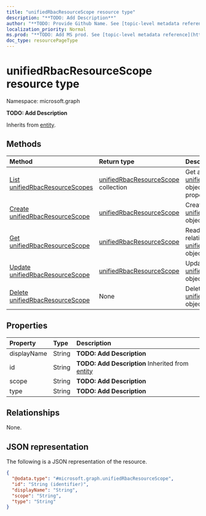 ```yaml
---
title: "unifiedRbacResourceScope resource type"
description: "**TODO: Add Description**"
author: "**TODO: Provide Github Name. See [topic-level metadata reference](https://msgo.azurewebsites.net/add/document/guidelines/metadata.html#topic-level-metadata)**"
localization_priority: Normal
ms.prod: "**TODO: Add MS prod. See [topic-level metadata reference](https://msgo.azurewebsites.net/add/document/guidelines/metadata.html#topic-level-metadata)**"
doc_type: resourcePageType
---
```


# unifiedRbacResourceScope resource type

Namespace: microsoft.graph



**TODO: Add Description**


Inherits from [entity](../resources/entity.md).

## Methods
|Method|Return type|Description|
|:---|:---|:---|
|[List unifiedRbacResourceScopes](../api/unifiedrbacresourcescope-list.md)|[unifiedRbacResourceScope](../resources/unifiedrbacresourcescope.md) collection|Get a list of the [unifiedRbacResourceScope](../resources/unifiedrbacresourcescope.md) objects and their properties.|
|[Create unifiedRbacResourceScope](../api/unifiedrbacresourcescope-create.md)|[unifiedRbacResourceScope](../resources/unifiedrbacresourcescope.md)|Create a new [unifiedRbacResourceScope](../resources/unifiedrbacresourcescope.md) object.|
|[Get unifiedRbacResourceScope](../api/unifiedrbacresourcescope-get.md)|[unifiedRbacResourceScope](../resources/unifiedrbacresourcescope.md)|Read the properties and relationships of an [unifiedRbacResourceScope](../resources/unifiedrbacresourcescope.md) object.|
|[Update unifiedRbacResourceScope](../api/unifiedrbacresourcescope-update.md)|[unifiedRbacResourceScope](../resources/unifiedrbacresourcescope.md)|Update the properties of an [unifiedRbacResourceScope](../resources/unifiedrbacresourcescope.md) object.|
|[Delete unifiedRbacResourceScope](../api/unifiedrbacresourcescope-delete.md)|None|Deletes an [unifiedRbacResourceScope](../resources/unifiedrbacresourcescope.md) object.|

## Properties
|Property|Type|Description|
|:---|:---|:---|
|displayName|String|**TODO: Add Description**|
|id|String|**TODO: Add Description** Inherited from [entity](../resources/entity.md)|
|scope|String|**TODO: Add Description**|
|type|String|**TODO: Add Description**|

## Relationships
None.

## JSON representation
The following is a JSON representation of the resource.
<!-- {
  "blockType": "resource",
  "keyProperty": "id",
  "@odata.type": "microsoft.graph.unifiedRbacResourceScope",
  "baseType": "microsoft.graph.entity",
  "openType": false
}
-->
``` json
{
  "@odata.type": "#microsoft.graph.unifiedRbacResourceScope",
  "id": "String (identifier)",
  "displayName": "String",
  "scope": "String",
  "type": "String"
}
```

